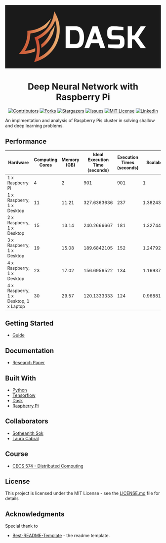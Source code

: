 <!-- Readme Start here -->

<!-- Load logo from readme/logo.jpg -->
<div align="center">
  <img src="readme/logo.jpg" alt="logo" />
</div>


<!-- Title -->
<h1 align="center" style="border: none">
Deep Neural Network with Raspberry Pi 
</h1>


<!-- Shield IO - very nice icons -->
<div align="center">

[![Contributors][contributors_shield]][contributors_url]
[![Forks][forks_shield]][forks_url]
[![Stargazers][stars_shield]][stars_url]
[![Issues][issues_shield]][issues_url]
[![MIT License][license_shield]][license_url]
[![LinkedIn][linkedin_shield]][linkedin_url]

</div>


<!-- Description -->
An implmentation and analysis of Raspberry Pis cluster in solving shallow and deep learning problems.

## Performance
Hardware                               | Computing Cores | Memory (GB) | Ideal Execution Time (seconds) | Execution Times (seconds) | Scalability 
  -------------------------------------- | --------------- | ----------- | ------------------------------ | ------------------------- | -----------
  1 x Raspberry Pi                       | 4               | 2           | 901                            | 901                       | 1            
  1 x Raspberry, 1 x Desktop             | 11              | 11.21       | 327.6363636                    | 237                       | 1.382431914            
  2 x Raspberry, 1 x Desktop             | 15              | 13.14       | 240.2666667                    | 181                       | 1.327440147            
  3 x Raspberry, 1 x Desktop             | 19              | 15.08       | 189.6842105                    | 152                       | 1.247922438            
  4 x Raspberry, 1 x Desktop             | 23              | 17.02       | 156.6956522                    | 134                       | 1.169370539            
  4 x Raspberry, 1 x Desktop, 1 x Laptop | 30              | 29.57       | 120.1333333                    | 124                       | 0.968817204


## Getting Started
- [Guide]

## Documentation
- [Research Paper]

<!-- Include your major tools and frameworks -->
## Built With
- [Python]
- [Tensorflow]
- [Dask]
- [Raspberry Pi]


<!-- Collaborators information -->
## Collaborators
- [Sotheanith Sok]
- [Lauro Cabral]

## Course
- [CECS 574 - Distributed Computing]


<!-- License -->
## License
This project is licensed under the MIT License - see the [LICENSE.md][license_url] file for details


<!-- Shoutout to other projects, plugin, or minor tools -->
## Acknowledgments
Special thank to
- [Best-README-Template] - the readme template.


<!-- References -->
<!-- Shield Icons-->
[contributors_shield]: https://img.shields.io/github/contributors/sotheanithsok/DNN-with-Raspberry-Pi-by-Triton.svg?style=for-the-badge
[forks_shield]: https://img.shields.io/github/forks/sotheanithsok/DNN-with-Raspberry-Pi-by-Triton.svg?style=for-the-badge
[stars_shield]: https://img.shields.io/github/stars/sotheanithsok/DNN-with-Raspberry-Pi-by-Triton.svg?style=for-the-badge
[issues_shield]: https://img.shields.io/github/issues/sotheanithsok/DNN-with-Raspberry-Pi-by-Triton.svg?style=for-the-badge
[license_shield]: https://img.shields.io/github/license/sotheanithsok/DNN-with-Raspberry-Pi-by-Triton.svg?style=for-the-badge
[linkedin_shield]: https://img.shields.io/badge/-LinkedIn-black.svg?style=for-the-badge&logo=linkedin&colorB=555

<!-- Shield URLs -->
[contributors_url]: https://github.com/sotheanithsok/DNN-with-Raspberry-Pi-by-Triton/graphs/contributors
[forks_url]: https://github.com/sotheanithsok/DNN-with-Raspberry-Pi-by-Triton/network/members
[stars_url]: https://github.com/sotheanithsok/DNN-with-Raspberry-Pi-by-Triton/stargazers
[issues_url]: https://github.com/sotheanithsok/DNN-with-Raspberry-Pi-by-Triton/issues
[license_url]: https://github.com/sotheanithsok/DNN-with-Raspberry-Pi-by-Triton/blob/master/LICENSE
[linkedin_url]: https://www.linkedin.com/in/sotheanith-sok-969ab0b3/

<!-- Other links -->
[Sotheanith Sok]: https://github.com/sotheanithsok
[Best-README-Template]: https://github.com/othneildrew/Best-README-Template



[Guide]: HowToSetup.pdf


[Research Paper]: Research%20Paper/report.pdf


[Python]: https://www.python.org/
[Tensorflow]: https://www.tensorflow.org/
[Dask]: https://dask.org/
[Raspberry Pi]: https://www.raspberrypi.org/products/raspberry-pi-4-model-b/
[Lauro Cabral]: https://github.com/Lauro199471
[CECS 574 - Distributed Computing]: http://catalog.csulb.edu/preview_course_nopop.php?catoid=5&coid=40048
